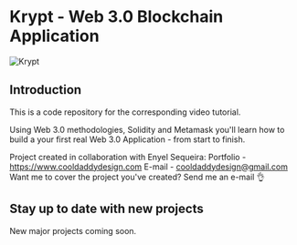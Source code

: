 # Krypt - Web 3.0 Blockchain Application
![Krypt](https://i.ibb.co/DVF4tNW/image.png)

## Introduction
This is a code repository for the corresponding video tutorial.

Using Web 3.0 methodologies, Solidity and Metamask you'll learn how to build a your first real Web 3.0 Application - from start to finish.

Project created in collaboration with Enyel Sequeira: 
Portfolio - https://www.cooldaddydesign.com
E-mail - cooldaddydesign@gmail.com
Want me to cover the project you've created? Send me an e-mail 👌

## Stay up to date with new projects
New major projects coming soon.
